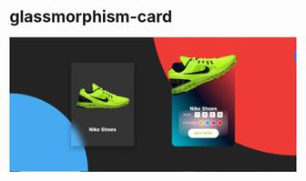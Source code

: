 # glassmorphism-card

![image_alt](https://github.com/SougataMukherjee/glassmorphism-card/blob/main/glassmorphism.png?raw=true)
